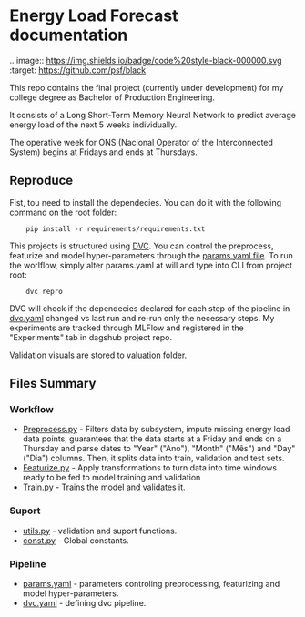 # Energy Load Forecast documentation
.. image:: https://img.shields.io/badge/code%20style-black-000000.svg
    :target: https://github.com/psf/black

This repo contains the final project (currently under development) for my college degree as Bachelor of Production Engineering.

It consists of a Long Short-Term Memory Neural Network to predict average energy load of the next 5 weeks individually. 

The operative week for ONS (Nacional Operator of the Interconnected System) begins at Fridays and ends at Thursdays.  

## Reproduce

Fist, tou need to install the dependecies. You can do it with the following command on the root folder:
        
        pip install -r requirements/requirements.txt


This projects is structured using [DVC](https://dvc.org/doc). You can control the preprocess, featurize and model hyper-parameters through the [params.yaml file](https://dagshub.com/marcos-mansur/load-forecast/src/main/params.yaml). To run the worlflow, simply alter params.yaml at will and type into CLI from project root:

        dvc repro

DVC will check if the dependecies declared for each step of the pipeline in [dvc.yaml](https://dagshub.com/marcos-mansur/load-forecast/src/main/dvc.yaml) changed vs last run and re-run only the necessary steps. My experiments are tracked through MLFlow and registered in the "Experiments" tab in dagshub project repo. 

Validation visuals are stored to [valuation folder](https://dagshub.com/marcos-mansur/load-forecast/src/main/valuation).


## Files Summary

### Workflow

- [Preprocess.py](https://dagshub.com/marcos-mansur/load-forecast/src/main/src/preprocess.py) - Filters data by subsystem, impute missing energy load data points, guarantees that the data starts at a Friday and ends on a Thursday and parse dates to "Year" ("Ano"), "Month" ("Mês") and "Day" ("Dia") columns. Then, it splits data into train, validation and test sets.
- [Featurize.py](https://dagshub.com/marcos-mansur/load-forecast/src/main/src/featurize.py) - Apply transformations to turn data into time windows ready to be fed to model training and validation
- [Train.py](https://dagshub.com/marcos-mansur/load-forecast/src/main/src/train.py) - Trains the model and validates it.

### Suport
- [utils.py](https://dagshub.com/marcos-mansur/load-forecast/src/main/src/utils.py) - validation and suport functions.
- [const.py](https://dagshub.com/marcos-mansur/load-forecast/src/main/src/const.py) - Global constants.

### Pipeline

- [params.yaml](https://dagshub.com/marcos-mansur/load-forecast/src/main/params.yaml) - parameters controling preprocessing, featurizing and model hyper-parameters. 
- [dvc.yaml](https://dagshub.com/marcos-mansur/load-forecast/src/main/dvc.yamll) - defining dvc pipeline.
 
